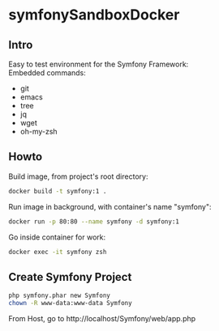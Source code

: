 # symfonySandboxDocker
## Intro
Easy to test environment for the Symfony Framework:  
Embedded commands:
* git
* emacs
* tree
* jq
* wget
* oh-my-zsh
## Howto
Build image, from project's root directory:
```bash
docker build -t symfony:1 .
```
Run image in background, with container's name "symfony":
```bash
docker run -p 80:80 --name symfony -d symfony:1
```
Go inside container for work:
```bash
docker exec -it symfony zsh
```
## Create Symfony Project
```bash
php symfony.phar new Symfony 
chown -R www-data:www-data Symfony
```
From Host, go to http://localhost/Symfony/web/app.php
